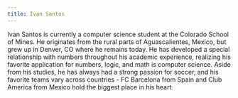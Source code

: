 ```yaml
---
title: Ivan Santos
---
```

Ivan Santos is currently a computer science student at the Colorado School of Mines. He originates from the rural parts of Aguascalientes, Mexico, but grew up in Denver, CO where he remains today. He has developed a special relationship with numbers throughout his academic experience, realizing his favorite application for numbers, logic, and math is computer science. Aside from his studies, he has always had a strong passion for soccer, and his favorite teams vary across countries - FC Barcelona from Spain and Club America from Mexico hold the biggest place in his heart.

